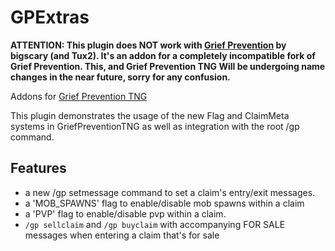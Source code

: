 GPExtras
========

**ATTENTION: This plugin does NOT work with [Grief Prevention](http://github.com/Tux2/GriefPrevention/) by bigscary (and Tux2).  It's an addon for a completely incompatible fork of Grief Prevention.  This, and Grief Prevention TNG Will be undergoing name changes in the near future, sorry for any confusion.**

Addons for [Grief Prevention TNG](http://github.com/andrepl/GriefPreventionTNG/)

This plugin demonstrates the usage of the new Flag and ClaimMeta systems in GriefPreventionTNG as well as integration with the root /gp command.

Features
--------

 - a new /gp setmessage command to set a claim's entry/exit messages.
 - a 'MOB_SPAWNS' flag to enable/disable mob spawns within a claim
 - a 'PVP' flag to enable/disable pvp within a claim.
 - `/gp sellclaim` and `/gp buyclaim` with accompanying FOR SALE messages when entering a claim that's for sale
 

